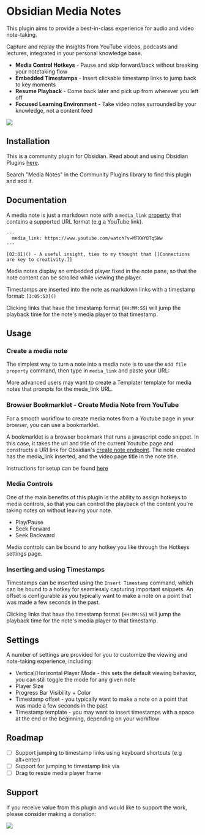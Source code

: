 # Obsidian Media Notes

This plugin aims to provide a best-in-class experience for audio and video note-taking.

Capture and replay the insights from YouTube videos, podcasts and lectures, integrated in your personal knowledge base.

-   **Media Control Hotkeys** - Pause and skip forward/back without breaking your notetaking flow
-   **Embedded Timestamps** - Insert clickable timestamp links to jump back to key moments
-   **Resume Playback** - Come back later and pick up from wherever you left off
-   **Focused Learning Environment** - Take video notes surrounded by your knowledge, not a content feed

<img src="images/screen-shot.png">

## Installation

This is a community plugin for Obsidian. Read about and using Obsidian Plugins [here](https://help.obsidian.md/Extending+Obsidian/Community+plugins).

Search "Media Notes" in the Community Plugins library to find this plugin and add it.

## Documentation

A media note is just a markdown note with a `media_link` [property](https://help.obsidian.md/Editing+and+formatting/Properties) that contains a supported URL format (e.g a YouTube link).

```
---
  media_link: https://www.youtube.com/watch?v=MFXWY8TqSWw
---

[02:01]() - A useful insight, ties to my thought that [[Connections are key to creativity.]]
```

Media notes display an embedded player fixed in the note pane, so that the note content can be scrolled while viewing the player.

Timestamps are inserted into the note as markdown links with a timestamp format:
`[3:05:53]()`

Clicking links that have the timestamp format (`HH:MM:SS`) will jump the playback time for the note's media player to that timestamp.

## Usage

### Create a media note

The simplest way to turn a note into a media note is to use the `Add file property` command, then type in `media_link` and paste your URL:

More advanced users may want to create a Templater template for media notes that prompts for the meda_link URL.

### Browser Bookmarklet - Create Media Note from YouTube

For a smooth workflow to create media notes from a Youtube page in your browser, you can use a bookmarklet.

A bookmarklet is a browser bookmark that runs a javascript code snippet. In this case, it takes the url and title of the current Youtube page and constructs a URI link for Obsidian's [create note endpoint](https://help.obsidian.md/Extending+Obsidian/Obsidian+URI#Create%20note). The note created has the media_link inserted, and the video page title in the note title.

Instructions for setup can be found [here](https://obsidian-media-notes.netlify.app/)

### Media Controls

One of the main benefits of this plugin is the ability to assign hotkeys to media controls, so that you can control the playback of the content you're taking notes on without leaving your note.

-   Play/Pause
-   Seek Forward
-   Seek Backward

Media controls can be bound to any hotkey you like through the Hotkeys settings page.

### Inserting and using Timestamps

Timestamps can be inserted using the `Insert Timestamp` command, which can be bound to a hotkey for seamlessly capturing important snippets. An offset is configurable as you typically want to make a note on a point that was made a few seconds in the past.

Clicking links that have the timestamp format (`HH:MM:SS`) will jump the playback time for the note's media player to that timestamp.

## Settings

A number of settings are provided for you to customize the viewing and note-taking experience, including:

-   Vertical/Horizontal Player Mode - this sets the default viewing behavior, you can still toggle the mode for any given note
-   Player Size
-   Progress Bar Visibility + Color
-   Timestamp offset - you typically want to make a note on a point that was made a few seconds in the past
-   Timestamp template - you may want to insert timestamps with a space at the end or the beginning, depending on your workflow

## Roadmap

-   [ ] Support jumping to timestamp links using keyboard shortcuts (e.g alt+enter)
-   [ ] Support for jumping to timestamp link via
-   [ ] Drag to resize media player frame

## Support

If you receive value from this plugin and would like to support the work, please consider making a donation:

<a href="https://www.buymeacoffee.com/jemstelos"><img src="https://img.buymeacoffee.com/button-api/?text=Buy me a coffee&emoji=❤️&slug=jemstelos&button_colour=5F7FFF&font_colour=ffffff&font_family=Inter&outline_colour=000000&coffee_colour=FFDD00" /></a>
